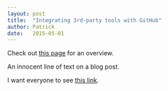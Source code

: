 ```yaml
---
layout: post
title:  "Integrating 3rd-party tools with GitHub"
author: Patrick
date:   2015-05-01
---
```

Check out [this page](https://github.com/integrations) for an overview.

An innocent line of text on a blog post.

I want everyone to see [this link](http://www.google.com).
